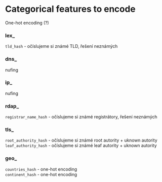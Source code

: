 # Categorical features to encode

One-hot encoding (?) 

### lex_

``tld_hash`` - očíslujeme si známé TLD, řešení neznámých

### dns_

nufing

### ip_

nufing

### rdap_

``registrar_name_hash`` - očíslujeme si známé registrátory, řešení neznámých

### tls_

``root_authority_hash`` - očíslujeme si známé root autority + uknown autority \
``leaf_authority_hash`` - očíslujeme si známé leaf autority + uknown autority

### geo_

``countries_hash`` - one-hot encoding \
``continent_hash`` - one-hot encoding